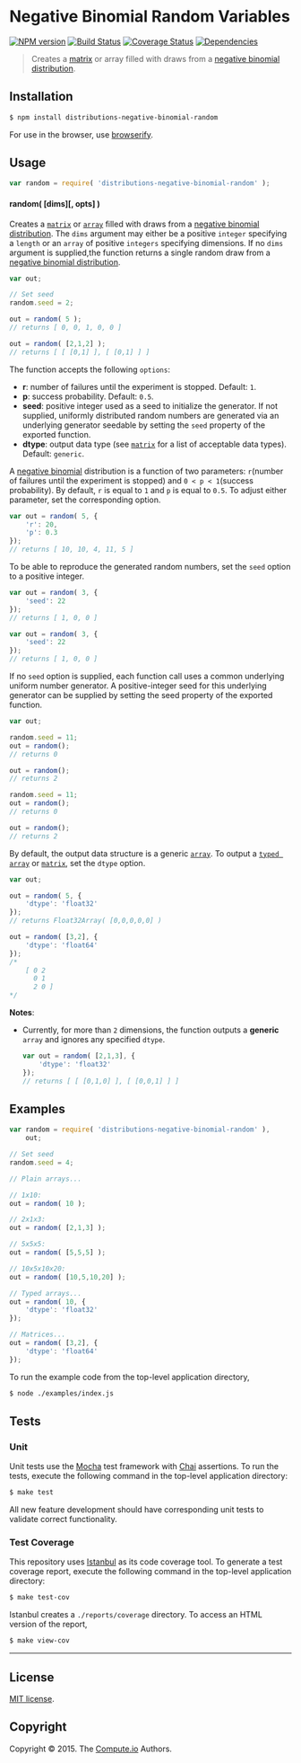 Negative Binomial Random Variables
===
[![NPM version][npm-image]][npm-url] [![Build Status][travis-image]][travis-url] [![Coverage Status][codecov-image]][codecov-url] [![Dependencies][dependencies-image]][dependencies-url]

> Creates a [matrix](https://github.com/dstructs/matrix) or array filled with draws from a [negative binomial distribution](https://en.wikipedia.org/wiki/Negative_binomial_distribution).


## Installation

``` bash
$ npm install distributions-negative-binomial-random
```

For use in the browser, use [browserify](https://github.com/substack/node-browserify).


## Usage

``` javascript
var random = require( 'distributions-negative-binomial-random' );
```

#### random( [dims][, opts] )

Creates a [`matrix`](https://github.com/dstructs/matrix) or [`array`](https://developer.mozilla.org/en-US/docs/Web/JavaScript/Reference/Global_Objects/Array) filled with draws from a [negative binomial distribution](https://en.wikipedia.org/wiki/Negative_binomial_distribution). The `dims` argument may either be a positive `integer` specifying a `length` or an `array` of positive `integers` specifying dimensions. If no `dims` argument is supplied,the function returns a single random draw from a [negative binomial distribution](https://en.wikipedia.org/wiki/Negative_binomial_distribution).

``` javascript
var out;

// Set seed
random.seed = 2;

out = random( 5 );
// returns [ 0, 0, 1, 0, 0 ]

out = random( [2,1,2] );
// returns [ [ [0,1] ], [ [0,1] ] ]

```

The function accepts the following `options`:

*	__r__: number of failures until the experiment is stopped. Default: `1`.
*	__p__: success probability. Default: `0.5`.
*	__seed__: positive integer used as a seed to initialize the generator. If not supplied, uniformly distributed random numbers are generated via an underlying generator seedable by setting the `seed` property of the exported function.
*	__dtype__: output data type (see [`matrix`](https://github.com/dstructs/matrix) for a list of acceptable data types). Default: `generic`.

A [negative binomial](https://en.wikipedia.org/wiki/Negative_binomial_distribution) distribution is a function of two parameters: `r`(number of failures until the experiment is stopped) and `0 < p < 1`(success probability). By default, `r` is equal to `1` and `p` is equal to `0.5`. To adjust either parameter, set the corresponding option.

``` javascript
var out = random( 5, {
	'r': 20,
	'p': 0.3
});
// returns [ 10, 10, 4, 11, 5 ]

```

To be able to reproduce the generated random numbers, set the `seed` option to a positive integer.

``` javascript
var out = random( 3, {
	'seed': 22
});
// returns [ 1, 0, 0 ]

var out = random( 3, {
    'seed': 22
});
// returns [ 1, 0, 0 ]

```

If no `seed` option is supplied, each function call uses a common underlying uniform number generator. A positive-integer seed for this underlying generator can be supplied by setting the seed property of the exported function.

```javascript
var out;

random.seed = 11;
out = random();
// returns 0

out = random();
// returns 2

random.seed = 11;
out = random();
// returns 0

out = random();
// returns 2

```

By default, the output data structure is a generic [`array`](https://developer.mozilla.org/en-US/docs/Web/JavaScript/Reference/Global_Objects/Array). To output a [`typed array`](https://developer.mozilla.org/en-US/docs/Web/JavaScript/Typed_arrays) or [`matrix`](https://github.com/dstructs/matrix), set the `dtype` option.

``` javascript
var out;

out = random( 5, {
	'dtype': 'float32'
});
// returns Float32Array( [0,0,0,0,0] )

out = random( [3,2], {
	'dtype': 'float64'
});
/*
	[ 0 2
	  0 1
	  2 0 ]
*/

```

__Notes__:
*	Currently, for more than `2` dimensions, the function outputs a __generic__ `array` and ignores any specified `dtype`.

	``` javascript
	var out = random( [2,1,3], {
		'dtype': 'float32'
	});
	// returns [ [ [0,1,0] ], [ [0,0,1] ] ]

	```

## Examples

``` javascript
var random = require( 'distributions-negative-binomial-random' ),
	out;

// Set seed
random.seed = 4;

// Plain arrays...

// 1x10:
out = random( 10 );

// 2x1x3:
out = random( [2,1,3] );

// 5x5x5:
out = random( [5,5,5] );

// 10x5x10x20:
out = random( [10,5,10,20] );

// Typed arrays...
out = random( 10, {
	'dtype': 'float32'
});

// Matrices...
out = random( [3,2], {
	'dtype': 'float64'
});
```

To run the example code from the top-level application directory,

``` bash
$ node ./examples/index.js
```


## Tests

### Unit

Unit tests use the [Mocha](http://mochajs.org/) test framework with [Chai](http://chaijs.com) assertions. To run the tests, execute the following command in the top-level application directory:

``` bash
$ make test
```

All new feature development should have corresponding unit tests to validate correct functionality.


### Test Coverage

This repository uses [Istanbul](https://github.com/gotwarlost/istanbul) as its code coverage tool. To generate a test coverage report, execute the following command in the top-level application directory:

``` bash
$ make test-cov
```

Istanbul creates a `./reports/coverage` directory. To access an HTML version of the report,

``` bash
$ make view-cov
```


---
## License

[MIT license](http://opensource.org/licenses/MIT).


## Copyright

Copyright &copy; 2015. The [Compute.io](https://github.com/compute-io) Authors.


[npm-image]: http://img.shields.io/npm/v/distributions-negative-binomial-random.svg
[npm-url]: https://npmjs.org/package/distributions-negative-binomial-random

[travis-image]: http://img.shields.io/travis/distributions-io/negative-binomial-random/master.svg
[travis-url]: https://travis-ci.org/distributions-io/negative-binomial-random

[codecov-image]: https://img.shields.io/codecov/c/github/distributions-io/negative-binomial-random/master.svg
[codecov-url]: https://codecov.io/github/distributions-io/negative-binomial-random?branch=master

[dependencies-image]: http://img.shields.io/david/distributions-io/negative-binomial-random.svg
[dependencies-url]: https://david-dm.org/distributions-io/negative-binomial-random

[dev-dependencies-image]: http://img.shields.io/david/dev/distributions-io/negative-binomial-random.svg
[dev-dependencies-url]: https://david-dm.org/dev/distributions-io/negative-binomial-random

[github-issues-image]: http://img.shields.io/github/issues/distributions-io/negative-binomial-random.svg
[github-issues-url]: https://github.com/distributions-io/negative-binomial-random/issues
